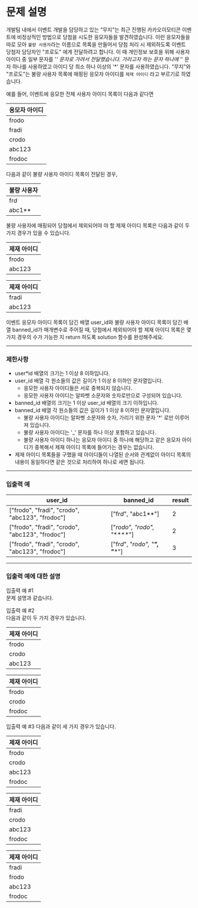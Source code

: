 # 문제 설명

개발팀 내에서 이벤트 개발을 담당하고 있는 "무지"는 최근 진행된 카카오이모티콘 이벤트에 비정상적인 방법으로 당첨을 시도한 응모자들을 발견하였습니다. 이런 응모자들을 따로 모아 `불량 사용자`라는 이름으로 목록을 만들어서 당첨 처리 시 제외하도록 이벤트 당첨자 담당자인 "프로도" 에게 전달하려고 합니다. 이 때 개인정보 보호을 위해 사용자 아이디 중 일부 문자를 '_' 문자로 가려서 전달했습니다. 가리고자 하는 문자 하나에 '_' 문자 하나를 사용하였고 아이디 당 최소 하나 이상의 '\*' 문자를 사용하였습니다.
"무지"와 "프로도"는 불량 사용자 목록에 매핑된 응모자 아이디를 `제재 아이디` 라고 부르기로 하였습니다.

예를 들어, 이벤트에 응모한 전체 사용자 아이디 목록이 다음과 같다면

| 응모자 아이디 |
| ------------- |
| frodo         |
| fradi         |
| crodo         |
| abc123        |
| frodoc        |

다음과 같이 불량 사용자 아이디 목록이 전달된 경우,

| 불량 사용자 |
| ----------- |
| fr*d*       |
| abc1\*\*    |

불량 사용자에 매핑되어 당첨에서 제외되어야 야 할 제재 아이디 목록은 다음과 같이 두 가지 경우가 있을 수 있습니다.

| 제재 아이디 |
| ----------- |
| frodo       |
| abc123      |

| 제재 아이디 |
| ----------- |
| fradi       |
| abc123      |

이벤트 응모자 아이디 목록이 담긴 배열 user_id와 불량 사용자 아이디 목록이 담긴 배열 banned_id가 매개변수로 주어질 때, 당첨에서 제외되어야 할 제재 아이디 목록은 몇가지 경우의 수가 가능한 지 return 하도록 solution 함수를 완성해주세요.

---

### 제한사항

-   user\*id 배열의 크기는 1 이상 8 이하입니다.
-   user_id 배열 각 원소들의 값은 길이가 1 이상 8 이하인 문자열입니다.
    -   응모한 사용자 아이디들은 서로 중복되지 않습니다.
    -   응모한 사용자 아이디는 알파벳 소문자와 숫자로만으로 구성되어 있습니다.
-   banned_id 배열의 크기는 1 이상 user_id 배열의 크기 이하입니다.
-   banned_id 배열 각 원소들의 값은 길이가 1 이상 8 이하인 문자열입니다.
    -   불량 사용자 아이디는 알파벳 소문자와 숫자, 가리기 위한 문자 '\*' 로만 이루어져 있습니다.
    -   불량 사용자 아이디는 '\_' 문자를 하나 이상 포함하고 있습니다.
    -   불량 사용자 아이디 하나는 응모자 아이디 중 하나에 해당하고 같은 응모자 아이디가 중복해서 제재 아이디 목록에 들어가는 경우는 없습니다.
-   제재 아이디 목록들을 구했을 때 아이디들이 나열된 순서와 관계없이 아이디 목록의 내용이 동일하다면 같은 것으로 처리하여 하나로 세면 됩니다.

---

### 입출력 예

| user_id                                         | banned_id                              | result |
| ----------------------------------------------- | -------------------------------------- | ------ |
| ["frodo", "fradi", "crodo", "abc123", "frodoc"] | ["fr*d*", "abc1**"]                    | 2      |
| ["frodo", "fradi", "crodo", "abc123", "frodoc"] | ["*rodo", "*rodo", "******"]           | 2      |
| ["frodo", "fradi", "crodo", "abc123", "frodoc"] | ["fr*d*", "*rodo", "******", "******"] | 3      |

---

### 입출력 예에 대한 설명

입출력 예 #1  
문제 설명과 같습니다.

입출력 예 #2  
다음과 같이 두 가지 경우가 있습니다.

| 제재 아이디 |
| ----------- |
| frodo       |
| crodo       |
| abc123      |

| 제재 아이디 |
| ----------- |
| frodo       |
| crodo       |
| frodoc      |

입출력 예 #3
다음과 같이 세 가지 경우가 있습니다.

| 제재 아이디 |
| ----------- |
| frodo       |
| crodo       |
| abc123      |
| frodoc      |

| 제재 아이디 |
| ----------- |
| fradi       |
| crodo       |
| abc123      |
| frodoc      |

| 제재 아이디 |
| ----------- |
| fradi       |
| frodo       |
| abc123      |
| frodoc      |
